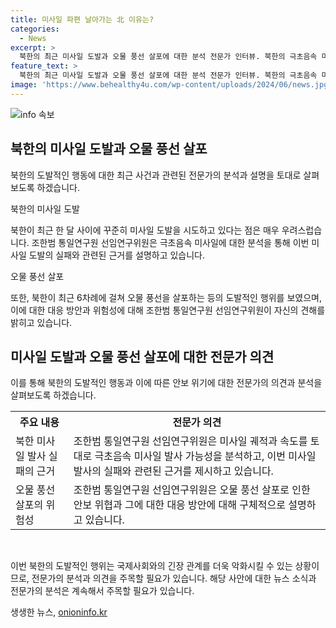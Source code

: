 ```yaml
---
title: 미사일 파편 날아가는 北 이유는?
categories:
  - News
excerpt: >
  북한의 최근 미사일 도발과 오물 풍선 살포에 대한 분석 전문가 인터뷰. 북한의 극초음속 미사일 도발은 실패했으며, 김여정 부부장의 입장은 주목받고 있음. 북한의 미사일과 오물풍선 살포는 한미일 군사훈련과 미국 항모함의 입항을 겨냥한 것으로 보임. 경기 화성 리튬전지 공장 화재와 관련한 강제수사도 진행 중. 미사일 도발과 오물풍선 사태로 항공편 지연과 안전 우려가 커지고 있음. 러시아의 기술 지원 가능성과 대응에 대한 전문가의 의견도 포함된 방송 내용.
feature_text: >
  북한의 최근 미사일 도발과 오물 풍선 살포에 대한 분석 전문가 인터뷰. 북한의 극초음속 미사일 도발은 실패했으며, 김여정 부부장의 입장은 주목받고 있음. 북한의 미사일과 오물풍선 살포는 한미일 군사훈련과 미국 항모함의 입항을 겨냥한 것으로 보임. 경기 화성 리튬전지 공장 화재와 관련한 강제수사도 진행 중. 미사일 도발과 오물풍선 사태로 항공편 지연과 안전 우려가 커지고 있음. 러시아의 기술 지원 가능성과 대응에 대한 전문가의 의견도 포함된 방송 내용.
image: 'https://www.behealthy4u.com/wp-content/uploads/2024/06/news.jpg'
---
```


<p><img src="https://www.behealthy4u.com/wp-content/uploads/2024/06/news.jpg" alt="info 속보" /></p>

<h2 data-ke-size="size26">북한의 미사일 도발과 오물 풍선 살포</h2>

<p>북한의 도발적인 행동에 대한 최근 사건과 관련된 전문가의 분석과 설명을 토대로 살펴보도록 하겠습니다.</p>

<p data-ke-size="size16">북한의 미사일 도발</p>

<p>북한이 최근 한 달 사이에 꾸준히 미사일 도발을 시도하고 있다는 점은 매우 우려스럽습니다. 조한범 통일연구원 선임연구위원은 극초음속 미사일에 대한 분석을 통해 이번 미사일 도발의 실패와 관련된 근거를 설명하고 있습니다.</p>

<p data-ke-size="size16">오물 풍선 살포</p>

<p>또한, 북한이 최근 6차례에 걸쳐 오물 풍선을 살포하는 등의 도발적인 행위를 보였으며, 이에 대한 대응 방안과 위험성에 대해 조한범 통일연구원 선임연구위원이 자신의 견해를 밝히고 있습니다.</p>

<h2 data-ke-size="size26">미사일 도발과 오물 풍선 살포에 대한 전문가 의견</h2>

<p>이를 통해 북한의 도발적인 행동과 이에 따른 안보 위기에 대한 전문가의 의견과 분석을 살펴보도록 하겠습니다.</p>

<table>
  <tr>
    <th>주요 내용</th>
    <th>전문가 의견</th>
  </tr>
  <tr>
    <td>북한 미사일 발사 실패의 근거</td>
    <td>조한범 통일연구원 선임연구위원은 미사일 궤적과 속도를 토대로 극초음속 미사일 발사 가능성을 분석하고, 이번 미사일 발사의 실패와 관련된 근거를 제시하고 있습니다.</td>
  </tr>
  <tr>
    <td>오물 풍선 살포의 위험성</td>
    <td>조한범 통일연구원 선임연구위원은 오물 풍선 살포로 인한 안보 위협과 그에 대한 대응 방안에 대해 구체적으로 설명하고 있습니다.</td>
  </tr>
</table>

<p data-ke-size="size16">&nbsp;</p>

<p>이번 북한의 도발적인 행위는 국제사회와의 긴장 관계를 더욱 악화시킬 수 있는 상황이므로, 전문가의 분석과 의견을 주목할 필요가 있습니다. 해당 사안에 대한 뉴스 소식과 전문가의 분석은 계속해서 주목할 필요가 있습니다.</p>
생생한 뉴스, <a href="https://onioninfo.kr" rel="dofollow">onioninfo.kr</a>


